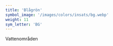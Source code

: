 ```yaml
---
title: 'Blågrön'
symbol_image: '/images/colors/insats/bg.webp'
weight: 11
sym_letter: 'BG'
---
```


Vattenområden